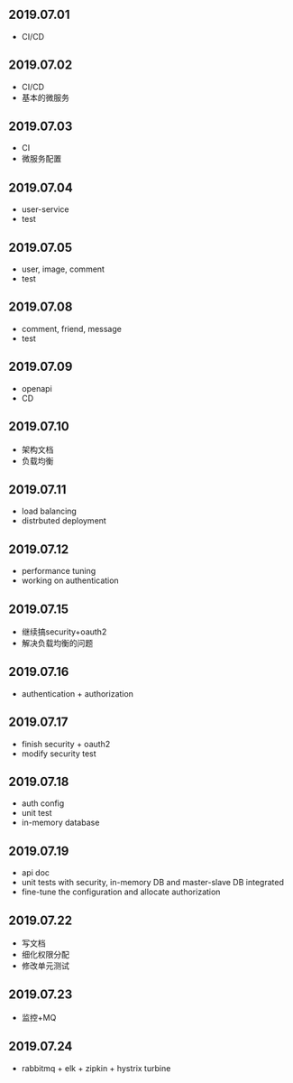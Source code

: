 ## 2019.07.01
+ CI/CD
## 2019.07.02
+ CI/CD
+ 基本的微服务
## 2019.07.03
+ CI 
+ 微服务配置
## 2019.07.04
+ user-service
+ test
## 2019.07.05
+ user, image, comment
+ test
## 2019.07.08
+ comment, friend, message
+ test
## 2019.07.09
+ openapi
+ CD
## 2019.07.10
+ 架构文档
+ 负载均衡
## 2019.07.11
+ load balancing
+ distrbuted deployment
## 2019.07.12
+ performance tuning
+ working on authentication
## 2019.07.15
+ 继续搞security+oauth2
+ 解决负载均衡的问题
## 2019.07.16
+ authentication + authorization
## 2019.07.17
+ finish security + oauth2
+ modify security test
## 2019.07.18
+ auth config
+ unit test
+ in-memory database
## 2019.07.19
+ api doc
+ unit tests with security, in-memory DB and master-slave DB integrated
+ fine-tune the configuration and allocate authorization
## 2019.07.22
+ 写文档
+ 细化权限分配
+ 修改单元测试
## 2019.07.23
+ 监控+MQ
## 2019.07.24
+ rabbitmq + elk + zipkin + hystrix turbine
